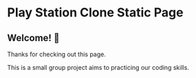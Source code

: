 # Play Station Clone Static Page

## Welcome! 👋

Thanks for checking out this page.

This is a small group project aims to practicing our coding skills.
